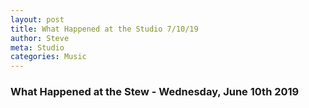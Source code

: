 ```yaml
---
layout: post
title: What Happened at the Studio 7/10/19
author: Steve
meta: Studio
categories: Music
---
```

### What Happened at the Stew - Wednesday, June 10th 2019
